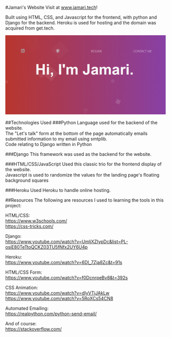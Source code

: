 #Jamari's Website
Visit at www.jamari.tech!

Built using HTML, CSS, and Javascript for the frontend, with python and Django for the backend.  Heroku is used for hosting and the domain was acquired from get.tech.

![image of homepage](https://github.com/jamari-morrison/jamari-website/blob/master/images/homepage-image.png)

##Technologies Used
###Python
   Language used for the backend of the website. <br /> 
   The "Let's talk" form at the bottom of the page automatically emails submitted information to my email using smtplib. <br />
   Code relating to Django written in Python <br />
   
###Django
   This framework was used as the backend for the website. <br />
   
###HTML/CSS/JavaScript
   Used this classic trio for the frontend display of the website. <br />
   Javascript is used to randomize the values for the landing page's floating background squares

###Heroku
   Used Heroku to handle online hosting. <br />
   
   
       

   


##Resources
The following are resources I used to learning the tools in this project:

HTML/CSS:<br />
https://www.w3schools.com/ <br />
https://css-tricks.com/


Django: <br />
https://www.youtube.com/watch?v=UmljXZIypDc&list=PL-osiE80TeTtoQCKZ03TU5fNfx2UY6U4p


Heroku: <br />
https://www.youtube.com/watch?v=6DI_7Zja8Zc&t=91s


HTML/CSS Form: <br />
https://www.youtube.com/watch?v=f0DcnrpeBv8&t=392s


CSS Animation: <br />
https://www.youtube.com/watch?v=dIyVTjJAkLw <br />
https://www.youtube.com/watch?v=5RoXCs54CN8


Automated Emailing: <br />
https://realpython.com/python-send-email/

And of course: <br />
https://stackoverflow.com/







